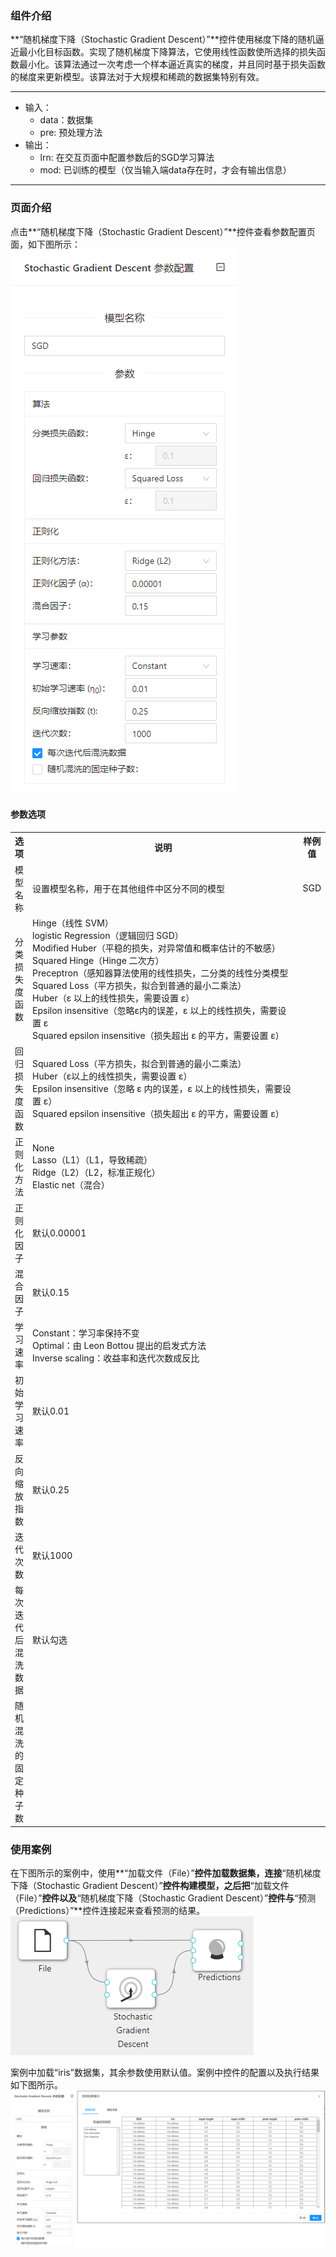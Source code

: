 ### 组件介绍
**“随机梯度下降（Stochastic Gradient Descent）”**控件使用梯度下降的随机逼近最小化目标函数。实现了随机梯度下降算法，它使用线性函数使所选择的损失函数最小化。该算法通过一次考虑一个样本逼近真实的梯度，并且同时基于损失函数的梯度来更新模型。该算法对于大规模和稀疏的数据集特别有效。

<hr/>

- 输入：
  - data：数据集
  - pre: 预处理方法
- 输出：
  - lrn: 在交互页面中配置参数后的SGD学习算法
  - mod: 已训练的模型（仅当输入端data存在时，才会有输出信息）

<hr/>


### 页面介绍
点击**“随机梯度下降（Stochastic Gradient Descent）”**控件查看参数配置页面，如下图所示：  
![param](/img/aistudio/model/sgd/param.png)

#### 参数选项
<table>
  <tr>
    <th>选项</th>
    <th width="650">说明</th>
    <th>样例值</th>
  </tr>
  <tr>
      <td>模型名称</td> 
      <td>
      设置模型名称，用于在其他组件中区分不同的模型
      </td> 
      <td>SGD</td>
  </tr>
  <tr>
      <td>分类损失度函数</td> 
      <td>
      Hinge（线性 SVM）<br/>
      logistic Regression（逻辑回归 SGD） <br/>
      Modified Huber（平稳的损失，对异常值和概率估计的不敏感）<br/>
      Squared Hinge（Hinge 二次方）<br/>
      Preceptron（感知器算法使用的线性损失，二分类的线性分类模型<br/>
      Squared Loss（平方损失，拟合到普通的最小二乘法）<br/>
      Huber（ε 以上的线性损失，需要设置 ε）<br/>
      Epsilon insensitive（忽略ε内的误差，ε 以上的线性损失，需要设置 ε<br/>
      Squared epsilon insensitive（损失超出 ε 的平方，需要设置 ε）
      </td> 
      <td></td>
  </tr>
  <tr>
    <td>回归损失度函数</td> 
    <td>
    Squared Loss（平方损失，拟合到普通的最小二乘法）<br/>
    Huber（ε以上的线性损失，需要设置 ε）<br/>
    Epsilon insensitive（忽略 ε 内的误差，ε 以上的线性损失，需要设置 ε）<br/>
    Squared epsilon insensitive（损失超出 ε 的平方，需要设置 ε）
    </td> 
    <td></td>
  </tr>
  <tr>
    <td>正则化方法</td> 
    <td>
    None<br/>
    Lasso（L1）（L1，导致稀疏）<br/>
    Ridge（L2）（L2，标准正规化）<br/>
    Elastic net（混合）
    </td> 
    <td></td>
  </tr>
  <tr>
    <td>正则化因子</td> 
    <td>
    默认0.00001
    </td> 
    <td></td>
  </tr>
  <tr>
    <td>混合因子</td> 
    <td>
    默认0.15
    </td> 
    <td></td>
  </tr>
  <tr>
    <td>学习速率</td> 
    <td>
    Constant：学习率保持不变 <br/>
    Optimal：由 Leon Bottou 提出的启发式方法 <br/>
    Inverse scaling：收益率和迭代次数成反比
    </td> 
    <td></td>
  </tr>
  <tr>
    <td>初始学习速率</td> 
    <td>
    默认0.01
    </td> 
    <td></td>
  </tr>
  <tr>
    <td>反向缩放指数</td> 
    <td>
    默认0.25
    </td> 
    <td></td>
  </tr>
  <tr>
    <td>迭代次数</td> 
    <td>
    默认1000
    </td> 
    <td></td>
  </tr>
  <tr>
    <td>每次迭代后混洗数据</td> 
    <td>
    默认勾选
    </td> 
    <td></td>
  </tr>
  <tr>
    <td>随机混洗的固定种子数</td> 
    <td>
    </td> 
    <td></td>
  </tr>
</table>

### 使用案例
在下图所示的案例中，使用**“加载文件（File）”**控件加载数据集，连接**“随机梯度下降（Stochastic Gradient Descent）”**控件构建模型，之后把**“加载文件（File）”**控件以及**“随机梯度下降（Stochastic Gradient Descent）”**控件与**“预测（Predictions）”**控件连接起来查看预测的结果。  
![workflow](/img/aistudio/model/sgd/workflow.png)

案例中加载“iris”数据集，其余参数使用默认值。案例中控件的配置以及执行结果如下图所示。  
![workflow-result](/img/aistudio/model/sgd/workflow-result.png)
